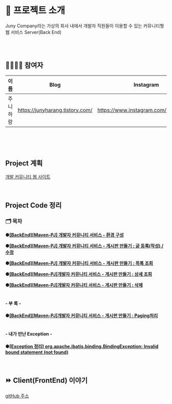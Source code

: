 # 🚀 프로젝트 소개

Juny Company라는 가상의 회사 내에서 개발자 직원들이 이용할 수 있는 커뮤니티형 웹 서비스 Server(Back End)

<br><br>

## 👨‍👨‍👧‍👧 참여자
|이름|Blog|Instagram|
|---|---|---|
|주니하랑|https://junyharang.tistory.com/|https://www.instagram.com/junyharang/|

<br><br><br>

## Project 계획
[개발 커뮤니티 웹 사이트](https://productive-ornament-cad.notion.site/66eef05d63514a6a817576dff1762ec0)
<br><br><br>

## Project Code 정리

### 🗂 목차
**●[\[BackEnd\]\[Maven-PJ\] 개발자 커뮤니티 서비스 - 환경 구성](https://junyharang.tistory.com/209)**
<br>

**●[\[BackEnd\]\[Maven-PJ\] 개발자 커뮤니티 서비스 - 게시판 만들기 : 글 등록(작성) / 수정](https://junyharang.tistory.com/210)**
<br>

**●[\[BackEnd\]\[Maven-PJ\] 개발자 커뮤니티 서비스 - 게시판 만들기 : 목록 조회](https://junyharang.tistory.com/218)**
<br>

**●[\[BackEnd\]\[Maven-PJ\]개발자 커뮤니티 서비스 - 게시판 만들기 : 상세 조회](https://junyharang.tistory.com/220)**
<br>

**●[\[BackEnd\]\[Maven-PJ\]개발자 커뮤니티 서비스 - 게시판 만들기 : 삭제](https://junyharang.tistory.com/221)**
<br><br>

#### - 부 록 -
**●[\[BackEnd\]\[Maven-PJ\]개발자 커뮤니티 서비스 - 게시판 만들기 : Paging처리](https://junyharang.tistory.com/211)**
<br><br>

#### - 내가 만난 Exception -
**●[\[Exception 정리\] org.apache.ibatis.binding.BindingException: Invalid bound statement (not found)](https://junyharang.tistory.com/213)**
<br><br><br>
## ⏩ Client(FrontEnd) 이야기
[gitHub 주소](https://github.com/junyharang-personal-project/development-community-service-client)